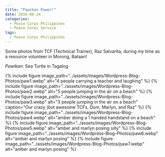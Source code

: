 ```yaml
---
title: "Pawikan Power!"
date: 2016-08-24
categories:
  - Peace Corps Philippines
  - Peace Corps Service
tags:
  - Peace Corps Philippines
---
```


Some photos from TCF (Technical Trainer), Raz Salvarita, during my time as a resource volunteer in Morong, Bataan!

*Pawikan*: Sea Turtle in Tagalog

{% include figure image_path="../assets/images/Wordpress-Blog-Photos/paw1.webp" alt="4 people carrying a teacher and laughing" %}
{% include figure image_path="../assets/images/Wordpress-Blog-Photos/paw2.webp" alt="5 people jumping in the air on a beach" %}
{% include figure image_path="../assets/images/Wordpress-Blog-Photos/paw3.webp" alt="3 people jumping in the air on a beach" caption="Our crazy (but awesome TCFs, Dom, Marlyn, and Raz" %}
{% include figure image_path="../assets/images/Wordpress-Blog-Photos/paw4.webp" alt="amber doing a 1 handed handstand on a beach" %}
{% include figure image_path="../assets/images/Wordpress-Blog-Photos/paw5.webp" alt="amber and marlyn posing silly" %}
{% include figure image_path="../assets/images/Wordpress-Blog-Photos/paw6.webp" alt="amber and marlyn posing" %}
{% include figure image_path="../assets/images/Wordpress-Blog-Photos/paw7.webp" alt="amber and marlyn posing" %}